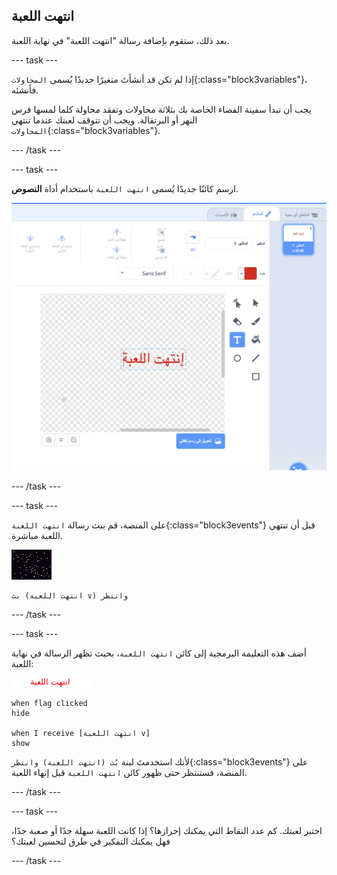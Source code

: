## انتهت اللعبة

بعد ذلك، ستقوم بإضافة رسالة "انتهت اللعبة" في نهاية اللعبة.

--- task ---

إذا لم تكن قد أنشأتَ متغيرًا جديدًا يُسمى `المحاولات`{:class="block3variables"}، فأنشئه.

يجب أن تبدأ سفينة الفضاء الخاصة بك بثلاثة محاولات وتفقد محاولة كلما لمسها فرس النهر أو البرتقالة. ويجب أن تتوقف لعبتك عندما تنتهي `المحاولات`{:class="block3variables"}.

--- /task ---

--- task ---

ارسم كائنًا جديدًا يُسمى `انتهت اللعبة` باستخدام أداة **النصوص**.

![لقطة الشاشة](images/invaders-game-over.png)

--- /task ---

--- task ---

على المنصة، قم ببث رسالة `انتهت اللعبة`{:class="block3events"} قبل أن تنتهي اللعبة مباشرة.

![كائن انتهت اللعبة](images/stage-sprite.png)

```blocks3
بث (انتهت اللعبة v) وانتظر
```

--- /task ---

--- task ---

أضف هذه التعليمة البرمجية إلى كائن `انتهت اللعبة`، بحيث تظهر الرسالة في نهاية اللعبة:

![كائن انتهت اللعبة](images/gameover-sprite.png)

```blocks3
when flag clicked
hide

when I receive [انتهت اللعبة v]
show
```

لأنك استخدمتَ لبنة `بُث (انتهت اللعبة) وانتظر`{:class="block3events"} على المنصة، فستنتظر حتى ظهور كائن `انتهت اللعبة` قبل إنهاء اللعبة.

--- /task ---

--- task ---

اختبر لعبتك. كم عدد النقاط التي يمكنك إحرازها؟ إذا كانت اللعبة سهلة جدًا أو صعبة جدًا، فهل يمكنك التفكير في طرق لتحسين لعبتك؟

--- /task ---